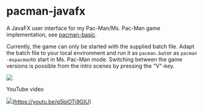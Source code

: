 # pacman-javafx

A JavaFX user interface for my Pac-Man/Ms. Pac-Man game implementation, see [pacman-basic](https://github.com/armin-reichert/pacman-basic).

Currently, the game can only be started with the supplied batch file. Adapt the batch file to your local environment and run it as `pacman.bat`or as `pacman -mspacman`to start in Ms. Pac-Man mode. Switching between the game versions is possible from the intro scenes by pressing the "V"-key.

<img src="pacman-ui-fx/doc/PlayScene.png"></img>

YouTube video

<img src="pacman-ui-fx/doc/thumbnail.png"></img>(https://youtu.be/q5biOTj9GIU)
